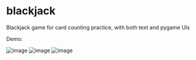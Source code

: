 # blackjack
Blackjack game for card counting practice, with both text and pygame UIs

Demo:

![image](https://github.com/mika-okamoto/blackjack/assets/40896683/ca24a458-5998-47a9-91a2-62cd912752b4)
![image](https://github.com/mika-okamoto/blackjack/assets/40896683/6da962a1-8d43-4a9b-bffa-e0be62abe3ed)
![image](https://github.com/mika-okamoto/blackjack/assets/40896683/0981152a-82d8-42d6-89f7-7c619f245a0b)
